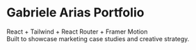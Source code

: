 # Gabriele Arias Portfolio

React + Tailwind + React Router + Framer Motion  
Built to showcase marketing case studies and creative strategy.

